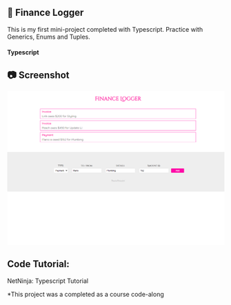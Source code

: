 ## :money_with_wings: Finance Logger
This is my first mini-project completed with Typescript. Practice with Generics, Enums and Tuples.
#### Typescript

## :camera: Screenshot
![Dashboard](https://github.com/T-Pirozzini/Transaction-Log/blob/main/assets/main.png?raw=true)

## Code Tutorial: 
NetNinja: Typescript Tutorial

*This project was a completed as a course code-along